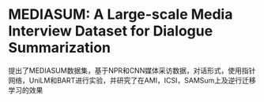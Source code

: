 # MEDIASUM: A Large-scale Media Interview Dataset for Dialogue Summarization
提出了MEDIASUM数据集，基于NPR和CNN媒体采访数据，对话形式，使用指针网络，UniLM和BART进行实验，并研究了在AMI，ICSI，SAMSum上及逆行迁移学习的效果
